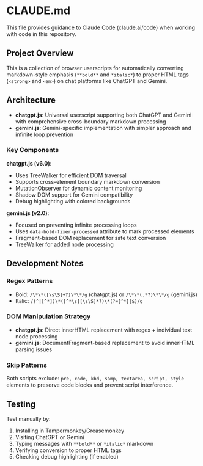 # CLAUDE.md

This file provides guidance to Claude Code (claude.ai/code) when working with code in this repository.

## Project Overview

This is a collection of browser userscripts for automatically converting markdown-style emphasis (`**bold**` and `*italic*`) to proper HTML tags (`<strong>` and `<em>`) on chat platforms like ChatGPT and Gemini.

## Architecture

- **chatgpt.js**: Universal userscript supporting both ChatGPT and Gemini with comprehensive cross-boundary markdown processing
- **gemini.js**: Gemini-specific implementation with simpler approach and infinite loop prevention

### Key Components

**chatgpt.js (v6.0)**:
- Uses TreeWalker for efficient DOM traversal
- Supports cross-element boundary markdown conversion 
- MutationObserver for dynamic content monitoring
- Shadow DOM support for Gemini compatibility
- Debug highlighting with colored backgrounds

**gemini.js (v2.0)**:
- Focused on preventing infinite processing loops
- Uses `data-bold-fixer-processed` attribute to mark processed elements
- Fragment-based DOM replacement for safe text conversion
- TreeWalker for added node processing

## Development Notes

### Regex Patterns
- Bold: `/\*\*([\s\S]+?)\*\*/g` (chatgpt.js) or `/\*\*(.*?)\*\*/g` (gemini.js)
- Italic: `/(^|[^*])\*([^*\s][\s\S]*?)\*(?=[^*]|$)/g`

### DOM Manipulation Strategy
- **chatgpt.js**: Direct innerHTML replacement with regex + individual text node processing
- **gemini.js**: DocumentFragment-based replacement to avoid innerHTML parsing issues

### Skip Patterns
Both scripts exclude: `pre, code, kbd, samp, textarea, script, style` elements to preserve code blocks and prevent script interference.

## Testing

Test manually by:
1. Installing in Tampermonkey/Greasemonkey
2. Visiting ChatGPT or Gemini
3. Typing messages with `**bold**` or `*italic*` markdown
4. Verifying conversion to proper HTML tags
5. Checking debug highlighting (if enabled)